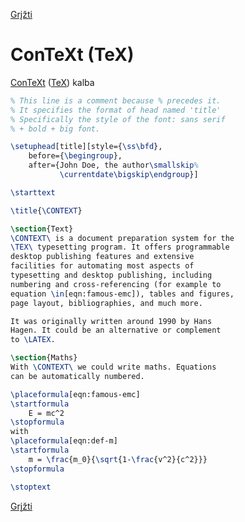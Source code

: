 [Grįžti](page-context.md) <!-- markdownlint-disable-line MD041 -->

# ConTeXt (TeX)

[ConTeXt](https://en.wikipedia.org/wiki/ConTeXt) ([TeX](https://en.wikipedia.org/wiki/TeX)) kalba

```tex
% This line is a comment because % precedes it.
% It specifies the format of head named 'title'
% Specifically the style of the font: sans serif
% + bold + big font.

\setuphead[title][style={\ss\bfd},
    before={\begingroup},
    after={John Doe, the author\smallskip%
           \currentdate\bigskip\endgroup}]

\starttext

\title{\CONTEXT}

\section{Text}
\CONTEXT\ is a document preparation system for the 
\TEX\ typesetting program. It offers programmable 
desktop publishing features and extensive 
facilities for automating most aspects of 
typesetting and desktop publishing, including 
numbering and cross-referencing (for example to 
equation \in[eqn:famous-emc]), tables and figures, 
page layout, bibliographies, and much more.

It was originally written around 1990 by Hans 
Hagen. It could be an alternative or complement 
to \LATEX.

\section{Maths}
With \CONTEXT\ we could write maths. Equations 
can be automatically numbered.

\placeformula[eqn:famous-emc]
\startformula
    E = mc^2
\stopformula
with
\placeformula[eqn:def-m]
\startformula
    m = \frac{m_0}{\sqrt{1-\frac{v^2}{c^2}}}
\stopformula

\stoptext
```

[Grįžti](page-context.md)
